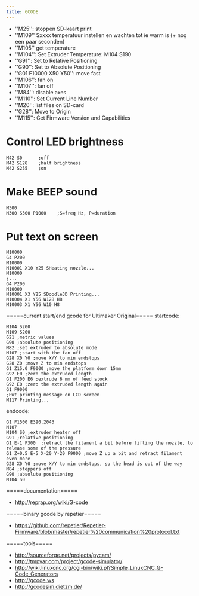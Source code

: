 ```yaml
---
title: GCODE
---
```


* ''M25'': stoppen SD-kaart print
* ''M109'' Sxxxx temperatuur instellen en wachten tot ie warm is (+ nog een paar seconden)
* ''M105'' get temperature
* ''M104'': Set Extruder Temperature: M104 S190
* ''G91'': Set to Relative Positioning
* ''G90'': Set to Absolute Positioning
* ''G01 F10000 X50 Y50'': move fast
* ''M106'': fan on
* ''M107'': fan off
* ''M84'': disable axes
* ''M110'': Set Current Line Number‎
* ''M20'': list files on SD-card
* ''G28'': Move to Origin
* ''M115'': Get Firmware Version and Capabilities

# Control LED brightness
```gcode
M42 S0      ;off
M42 S128    ;half brightness
M42 S255    ;on
```

# Make BEEP sound
```gcode
M300
M300 S300 P1000    ;S=freq Hz, P=duration
```



# Put text on screen
```gcode
M10000
G4 P200
M10000
M10001 X10 Y25 SHeating nozzle...
M10000
;...
G4 P200 
M10000
M10001 X3 Y25 SDoodle3D Printing...
M10004 X1 Y56 W128 H8
M10003 X1 Y56 W10 H8
```

=====current start/end gcode for Ultimaker Original=====
startcode:
```gcode
M104 S200
M109 S200
G21 ;metric values
G90 ;absolute positioning
M82 ;set extruder to absolute mode
M107 ;start with the fan off
G28 X0 Y0 ;move X/Y to min endstops
G28 Z0 ;move Z to min endstops
G1 Z15.0 F9000 ;move the platform down 15mm
G92 E0 ;zero the extruded length
G1 F200 E6 ;extrude 6 mm of feed stock
G92 E0 ;zero the extruded length again
G1 F9000
;Put printing message on LCD screen
M117 Printing...
```

endcode:
```gcode
G1 F1500 E390.2043
M107
M104 S0 ;extruder heater off
G91 ;relative positioning
G1 E-1 F300  ;retract the filament a bit before lifting the nozzle, to release some of the pressure
G1 Z+0.5 E-5 X-20 Y-20 F9000 ;move Z up a bit and retract filament even more
G28 X0 Y0 ;move X/Y to min endstops, so the head is out of the way
M84 ;steppers off
G90 ;absolute positioning
M104 S0
```

=====documentation=====
* http://reprap.org/wiki/G-code

=====binary gcode by repetier=====
* https://github.com/repetier/Repetier-Firmware/blob/master/repetier%20communication%20protocol.txt

=====tools=====
* http://sourceforge.net/projects/pycam/
* http://tmpvar.com/project/gcode-simulator/
* http://wiki.linuxcnc.org/cgi-bin/wiki.pl?Simple_LinuxCNC_G-Code_Generators
* http://gcode.ws
* http://gcodesim.dietzm.de/
